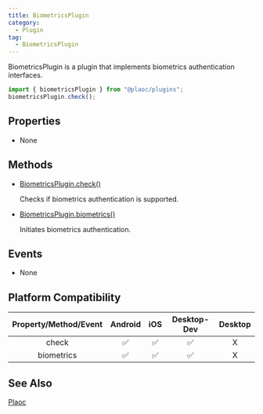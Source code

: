 ```yaml
---
title: BiometricsPlugin
category:
  - Plugin
tag:
  - BiometricsPlugin  
---
```


BiometricsPlugin is a plugin that implements biometrics authentication interfaces.

```javascript
import { biometricsPlugin } from "@plaoc/plugins";
biometricsPlugin.check();
```

## Properties

- None

## Methods  

- [BiometricsPlugin.check()](./check.md)

  Checks if biometrics authentication is supported.

- [BiometricsPlugin.biometrics()](./biometrics.md)

  Initiates biometrics authentication.

## Events

- None

## Platform Compatibility

| Property/Method/Event | Android | iOS | Desktop-Dev | Desktop |
|:---------------------:|:-------:|:---:|:-----------:|:-------:|
| check                | ✅      | ✅  | ✅          | X       |
| biometrics           | ✅      | ✅  | ✅          | X       |


## See Also

[Plaoc](../)